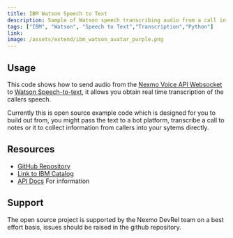 ```yaml
---
title: IBM Watson Speech to Text
description: Sample of Watson speech transcribing audio from a call in realtime.
tags: ["IBM", "Watson", "Speech to Text","Transcription","Python"]
link:
image: /assets/extend/ibm_watson_avatar_purple.png
---
```



## Usage
This code shows how to send audio from the [Nexmo Voice API Websocket](https://developer.nexmo.com/voice/voice-api/guides/websockets) to  [Watson Speech-to-text](https://www.ibm.com/watson/services/speech-to-text/), it allows you obtain real time transcription of the callers speech.

Currently this is open source example code which is designed for you to build out from, you might pass the text to a bot platform, transcribe a call to notes or it to collect information from callers into your sytems directly. 

## Resources
* [GitHub Repository](https://github.com/nexmo-community/voice-watson-speechtotext)
* [Link to IBM Catalog](https://console.bluemix.net/catalog/services/text-to-speech)
* [API Docs](https://console.bluemix.net/docs/services/text-to-speech/websockets.html#usingWebSocket) For information

## Support
The open source project is supported by the Nexmo DevRel team on a best effort basis, issues should be raised in the github repository.
